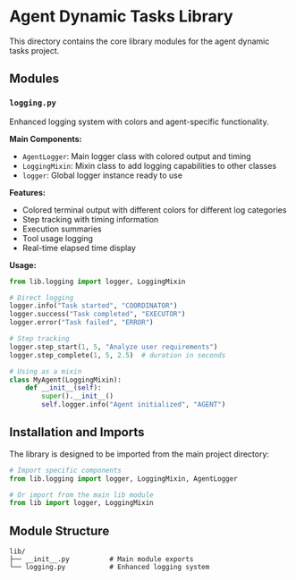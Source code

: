 # Agent Dynamic Tasks Library

This directory contains the core library modules for the agent dynamic tasks project.

## Modules

### `logging.py`
Enhanced logging system with colors and agent-specific functionality.

**Main Components:**
- `AgentLogger`: Main logger class with colored output and timing
- `LoggingMixin`: Mixin class to add logging capabilities to other classes
- `logger`: Global logger instance ready to use

**Features:**
- Colored terminal output with different colors for different log categories
- Step tracking with timing information
- Execution summaries
- Tool usage logging
- Real-time elapsed time display

**Usage:**
```python
from lib.logging import logger, LoggingMixin

# Direct logging
logger.info("Task started", "COORDINATOR")
logger.success("Task completed", "EXECUTOR")
logger.error("Task failed", "ERROR")

# Step tracking
logger.step_start(1, 5, "Analyze user requirements")
logger.step_complete(1, 5, 2.5)  # duration in seconds

# Using as a mixin
class MyAgent(LoggingMixin):
    def __init__(self):
        super().__init__()
        self.logger.info("Agent initialized", "AGENT")
```

## Installation and Imports

The library is designed to be imported from the main project directory:

```python
# Import specific components
from lib.logging import logger, LoggingMixin, AgentLogger

# Or import from the main lib module
from lib import logger, LoggingMixin
```

## Module Structure

```
lib/
├── __init__.py          # Main module exports
└── logging.py           # Enhanced logging system
```